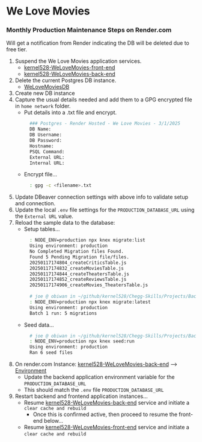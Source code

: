 # We Love Movies

### Monthly Production Maintenance Steps on Render.com
Will get a notification from Render indicating the DB will be deleted due to free tier.
1. Suspend the We Love Movies application services.
   - [kernel528-WeLoveMovies-front-end](https://dashboard.render.com/web/srv-cu61j7l6l47c73btue80)
   - [kernel528-WeLoveMovies-back-end](https://dashboard.render.com/web/srv-cu60jl56l47c73btmg3g)
2. Delete the current Postgres DB instance.
   - [WeLoveMoviesDB](https://dashboard.render.com/d/dpg-cv1kpfhu0jms738j2da0-a)
3. Create new DB instance
4. Capture the usual details needed and add them to a GPG encrypted file in `home network` folder. 
   - Put details into a .txt file and encrypt.
     ```bash
       ### Postgres - Render Hosted - We Love Movies - 3/1/2025
       DB Name:      
       DB Username:  
       DB Password:  
       Hostname:     
       PSQL Command: 
       External URL: 
       Internal URL: 
     ```
   - Encrypt file...
     ```bash
       : gpg -c <filename>.txt
     ```
5. Update DBeaver connection settings with above info to validate setup and connection. 
6. Update the local `.env` file settings for the `PRODUCTION_DATABASE_URL` using the `External URL` value. 
7. Reload the sample data to the database:
   - Setup tables...
     ```bash
       : NODE_ENV=production npx knex migrate:list  
       Using environment: production
       No Completed Migration files Found.
       Found 5 Pending Migration file/files.
       20250117174804_createCriticsTable.js
       20250117174832_createMoviesTable.js
       20250117174844_createTheatersTable.js
       20250117174852_createReviewsTable.js
       20250117174906_createMovies_TheatersTable.js
       
       # joe @ obiwan in ~/github/kernel528/Chegg-Skills/Projects/Backend-Web-Dev/WeLoveMovies on git:refresh-2025-03 [2025-03-01 12:21:25]
       : NODE_ENV=production npx knex migrate:latest
       Using environment: production
       Batch 1 run: 5 migrations
     ```
   - Seed data...
     ```bash
       # joe @ obiwan in ~/github/kernel528/Chegg-Skills/Projects/Backend-Web-Dev/WeLoveMovies on git:refresh-2025-03 [2025-03-01 12:21:35]
       : NODE_ENV=production npx knex seed:run      
       Using environment: production
       Ran 6 seed files
     ```
8. On render.com Instance: [kernel528-WeLoveMovies-back-end](https://dashboard.render.com/web/srv-cu60jl56l47c73btmg3g) --> [Environment](https://dashboard.render.com/web/srv-cu60jl56l47c73btmg3g/env)
   - Update the backend application environment variable for the `PRODUCTION_DATABASE_URL`
   - This should match the `.env` file `PRODUCTION_DATABASE_URL`
9. Restart backend and frontend application instances...
    - Resume [kernel528-WeLoveMovies-back-end](https://dashboard.render.com/web/srv-cu60jl56l47c73btmg3g) service and initiate a `clear cache and rebuild`
      - Once this is confirmed active, then proceed to resume the front-end below...
    - Resume [kernel528-WeLoveMovies-front-end](https://dashboard.render.com/web/srv-cu61j7l6l47c73btue80) service and initiate a `clear cache and rebuild`

